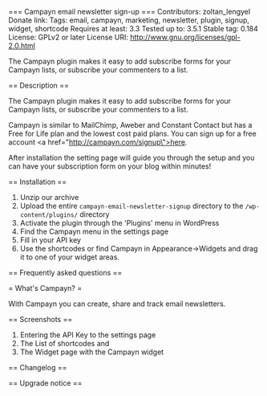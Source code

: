 === Campayn email newsletter sign-up ===
Contributors: zoltan_lengyel
Donate link: 
Tags: email, campayn, marketing, newsletter, plugin, signup, widget, shortcode
Requires at least: 3.3
Tested up to: 3.5.1
Stable tag: 0.184
License: GPLv2 or later
License URI: http://www.gnu.org/licenses/gpl-2.0.html

The Campayn plugin makes it easy to add subscribe forms for your Campayn lists, or subscribe your commenters to a list.

== Description ==

The Campayn plugin makes it easy to add subscribe forms for your Campayn lists, or subscribe your commenters to a list.

Campayn is similar to MailChimp, Aweber and Constant Contact but has a Free for Life plan and the lowest cost paid plans. You can sign up for a free account  <a href=\"http://campayn.com/signup\">here</a>.

After installation the setting page will guide you through the setup and you can have your subscription form on your blog within minutes!

== Installation ==

1. Unzip our archive
2. Upload the entire `campayn-email-newsletter-signup` directory to the `/wp-content/plugins/` directory
3. Activate the plugin through the 'Plugins' menu in WordPress
4. Find the Campayn menu in the settings page
5. Fill in your API key
6. Use the shortcodes or find Campayn in   Appearance->Widgets and drag it to one of your widget areas.

== Frequently asked questions ==

= What's Campayn? =

With Campayn you can create, share and track email newsletters.

== Screenshots ==

1. Entering the API Key to the settings page
2. The List of shortcodes and 
3. The Widget page with the Campayn widget

== Changelog ==



== Upgrade notice ==


